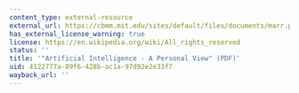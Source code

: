 ```yaml
---
content_type: external-resource
external_url: https://cbmm.mit.edu/sites/default/files/documents/marr.pdf
has_external_license_warning: true
license: https://en.wikipedia.org/wiki/All_rights_reserved
status: ''
title: '"Artificial Intelligence - A Personal View" (PDF)'
uid: 4122777a-89f6-428b-ac1a-97d92e2e33f7
wayback_url: ''
---
```

